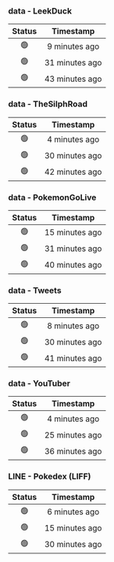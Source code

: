 ### data - LeekDuck
| Status | Timestamp |
|:------:|:---------:|
| 🟢 | 9 minutes ago |
| 🟢 | 31 minutes ago |
| 🟢 | 43 minutes ago |

### data - TheSilphRoad
| Status | Timestamp |
|:------:|:---------:|
| 🟢 | 4 minutes ago |
| 🟢 | 30 minutes ago |
| 🟢 | 42 minutes ago |

### data - PokemonGoLive
| Status | Timestamp |
|:------:|:---------:|
| 🟢 | 15 minutes ago |
| 🟢 | 31 minutes ago |
| 🟢 | 40 minutes ago |

### data - Tweets
| Status | Timestamp |
|:------:|:---------:|
| 🟢 | 8 minutes ago |
| 🟢 | 30 minutes ago |
| 🟢 | 41 minutes ago |

### data - YouTuber
| Status | Timestamp |
|:------:|:---------:|
| 🟢 | 4 minutes ago |
| 🟢 | 25 minutes ago |
| 🟢 | 36 minutes ago |

### LINE - Pokedex (LIFF)
| Status | Timestamp |
|:------:|:---------:|
| 🟢 | 6 minutes ago |
| 🟢 | 15 minutes ago |
| 🟢 | 30 minutes ago |

